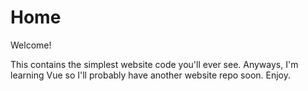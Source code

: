 # Home

Welcome!

This contains the simplest website code you'll ever see. Anyways, I'm learning Vue so I'll probably have another website repo soon. Enjoy.
